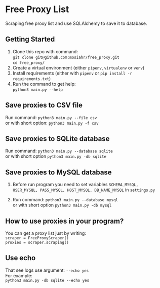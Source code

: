 # Free Proxy List

Scraping free proxy list and use SQLAlchemy to save it to database.

## Getting Started
1. Clone this repo with command:  
     `git clone git@github.com:mosiahr/free_proxy.git`  
     `cd free_proxy/`
2. Create a virtual environment (either `pipenv`, `virtualenv` or `venv`)
3. Install requirements (either with `pipenv` or `pip install -r requirements.txt`)
4. Run the command to get help:  
    `python3 main.py --help`
    
## Save proxies to CSV file
Run command: `python3 main.py --file csv`  
or with short option: `python3 main.py -f csv`

## Save proxies to SQLite database
Run command: `python3 main.py --database sqlite`  
or with short option `python3 main.py -db sqlite`
 
## Save proxies to MySQL database
1. Before run program you need to set variables 
`SCHEMA_MYSQL, USER_MYSQL, PASS_MYSQL, HOST_MYSQL, DB_NAME_MYSQL` in `settings.py`  

2. Run command: `python3 main.py --database mysql`  
    or with short option `python3 main.py -db mysql`

## How to use proxies in your program?
You can get a proxy list just by writing:  
`scraper = FreeProxyScraper()`   
`proxies = scraper.scraping()`

## Use echo
That see logs use argument: `--echo yes`  
For example:  
  `python3 main.py -db sqlite --echo yes`
